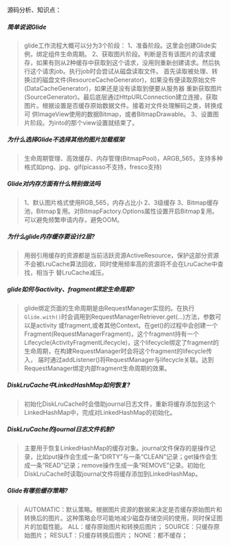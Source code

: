 
### 

源码分析、知识点： [](../../../third_frame/glide.md)


##### 简单说说Glide
> glide工作流程大概可以分为3个阶段：
> 1、准备阶段。这里会创建Glide实例，绑定组件生命周期。
> 2、获取图片阶段。判断是否有该图片的请求缓存，如果有则从2种缓存中获取到这个请求，没用则重新创建请求。然后执行这个请求job。执行job时会尝试从磁盘读取文件。
> 首先读取被处理、转换过的磁盘文件(ResourceCacheGenerator)，如果没有便读取原始文件(DataCacheGenerator)，如果还是没有读取到便要从服务器
> 重新获取图片(SourceGenerator)。最后底层通过HttpURLConnection建立连接，获取图片。根据设置是否缓存原始数据文件。接着对文件处理解码之类，转换成可
> 供ImageView使用的数据Bitmap，或者BitmapDrawable。
> 3、设置图片阶段。为into的那个view设置就结束了。

##### 为什么选择Glide不选择其他的图片加载框架
> 生命周期管理、高效缓存、内存管理(BitmapPool)，ARGB_565，支持多种格式如png、jpg、gif(picasso不支持，fresco支持)


##### Glide对内存方面有什么特别做法吗
> 1、默认图片格式使用RGB_565，内存占比小
> 2、3级缓存
> 3、Bitmap缓存池，Bitmap复用。对BitmapFactory.Options属性设置开启Bitmap复用。可以避免频繁申请内存，避免OOM。

##### 为什么glide内存缓存要设计2层?
> 用弱引用缓存的资源都是当前活跃资源ActiveResource，保护这部分资源不会被LruCache算法回收，同时使用频率高的资源将不会在LruCache中查找，相当于
> 替LruCache减压。

##### glide如何与activity、fragment绑定生命周期?
> glide绑定页面的生命周期是由RequestManager实现的。在执行`Glide.with()`时会调用到RequestManagerRetriever.get(...)方法，参数可以是activity
> 或fragment,或者其他Context。在get()的过程中会创建一个Fragment(RequestManagerFragment)，这个fragment持有一个
> Lifecycle(ActivityFragmentLifecycle)，这个lifecycle绑定了fragment的生命周期，在构建RequestManager时会将这个fragment的lifecycle传入，
> 届时通过addListener()将RequestManager与lifecycle关联。达到RequestManager绑定内部fragment生命周期的效果。

##### DiskLruCache中LinkedHashMap如何恢复?
>初始化DiskLruCache时会借助journal日志文件，重新将缓存添加到这个LinkedHashMap中，完成对LinkedHashMap的初始化。

##### DiskLruCache的journal日志文件机制?
> 主要用于恢复LinkedHashMap的缓存对象。journal文件保存的是操作记录，比如put操作会生成一条“DIRTY”与一条“CLEAN”记录；get操作会生
> 成一条“READ”记录；remove操作生成一条“REMOVE”记录。初始化DiskLruCache时读取journal文件将缓存添加到LinkedHashMap。

##### Glide有哪些缓存策略?
> AUTOMATIC：默认策略。根据图片资源的数据来决定是否缓存原始图片和转换后的图片。这种策略会尽可能地减少磁盘存储空间的使用，同时保证图片的加载性能。
> ALL：缓存原始图片和转换后图片；
> SOURCE：只缓存原始图片；
> RESULT：只缓存转换后图片；
> NONE：都不缓存；